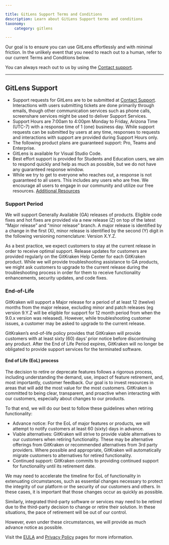```yaml
---

title: GitLens Support Terms and Conditions
description: Learn about GitLens Support terms and conditions
taxonomy:
    category: gitlens

---
```



Our goal is to ensure you can use GitLens effortlessly and with minimal friction. In the unlikely event that you need to reach out to a human, refer to our current Terms and Conditions below.

You can always reach out to us by using the [Contact support](https://help.gitkraken.com/gitlens/gl-contact-support/).

---

## GitLens Support

- Support requests for GitLens are to be submitted at [Contact Support](https://help.gitkraken.com/gitlens/gl-contact-support/). Interactions with users submitting tickets are done primarily through emails, though other communication services such as phone calls, screenshare services might be used to deliver Support Services. 
- Support Hours are 7:00am to 4:00pm Monday to Friday, Arizona Time (UTC-7) with a response time of 1 (one) business day. While support requests can be submitted by users at any time, responses to requests and interactions with support are provided during Support Hours only.
- The following product plans are guaranteed support: Pro, Teams and Enterprise. 
- GitLens is available for Visual Studio Code.
- Best effort support is provided for Students and Education users, we aim to respond quickly and help as much as possible, but we do not have any guaranteed response window.
- While we try to get to everyone who reaches out, a response is not guaranteed to all users. This includes any users who are free. We encourage all users to engage in our community and utilize our free resources. [Additional Resources](https://help.gitkraken.com/gitkraken-client/gitkraken-client-home/#additional-resources)

### Support Period
 
We will support Generally Available (GA) releases of products. Eligible code fixes and hot fixes are provided via a new release (Z) on top of the latest “Major release” and “minor release” branch. A major release is identified by a change in the first (X), minor release is identified by the second (Y) digit in the following versioning nomenclature: Version X.Y.Z.

As a best practice, we expect customers to stay at the current release in order to receive optimal support. Release updates for customers are provided regularly on the GitKraken Help Center for each GitKraken product. While we will provide troubleshooting assistance to GA products, we might ask customers to upgrade to the current release during the troubleshooting process in order for them to receive functionality enhancements, security updates, and code fixes. 

### End-of-Life 

GitKraken will support a Major release for a period of at least 12 (twelve) months from the major release, excluding minor and patch releases (eg version 9.Y.Z will be eligible for support for 12 month period from when the 9.0.x version was released). However, while troubleshooting customer issues, a customer may be asked to upgrade to the current release.

GitKraken’s end-of-life policy provides that GitKraken will provide customers with at least sixty (60) days’ prior notice before discontinuing any product. After the End of Life Period expires, GitKraken will no longer be obligated to provide support services for the terminated software.

#### End of Life (EoL) process

The decision to retire or deprecate features follows a rigorous process, including understanding the demand, use, impact of feature retirement, and, most importantly, customer feedback. Our goal is to invest resources in areas that will add the most value for the most customers. GitKraken is committed to being clear, transparent, and proactive when interacting with our customers, especially about changes to our products. 

To that end, we will do our best to follow these guidelines when retiring functionality:

- Advance notice: For the EoL of major features or products, we will attempt to notify customers at least 60 (sixty) days in advance.
- Viable alternatives: GitKraken will strive to provide viable alternatives to our customers when retiring functionality. These may be alternative offerings from GitKraken or recommended alternatives from 3rd party providers. Where possible and appropriate, GitKraken will automatically migrate customers to alternatives for retired functionality.
- Continued support: GitKraken commits to providing continued support for functionality until its retirement date.

We may need to accelerate the timeline for EoL of functionality in extenuating circumstances, such as essential changes necessary to protect the integrity of our platform or the security of our customers and others. In these cases, it is important that those changes occur as quickly as possible.

Similarly, integrated third-party software or services may need to be retired due to the third-party decision to change or retire their solution. In these situations, the pace of retirement will be out of our control.

However, even under these circumstances, we will provide as much advance notice as possible.



Visit the [EULA](https://www.gitkraken.com/eula) and [Privacy Policy](https://www.gitkraken.com/privacy) pages for more information.